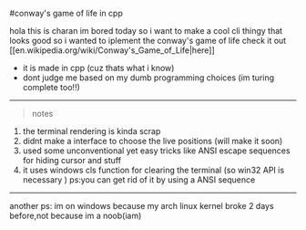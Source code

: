 #conway's game of life in cpp

hola this is charan im bored today so i want to make a cool cli thingy that looks good
so i wanted to iplement the conway's game of life check it out 
[[en.wikipedia.org/wiki/Conway's_Game_of_Life|here]]   
- it is made in cpp (cuz thats what i know)
- dont judge me based on my dumb programming choices (im turing complete too!!)

------
> notes

1. the terminal rendering is kinda scrap
2. didnt make a interface to choose the live positions (will make it soon)
3. used some unconventional yet easy tricks like ANSI escape sequences for hiding cursor and stuff
4. it uses windows cls function for clearing the terminal (so win32 API is necessary ) ps:you can get rid of it by using a ANSI sequence 

------
another ps:
im on windows because my arch linux kernel broke 2 days before,not because im a noob(iam)

